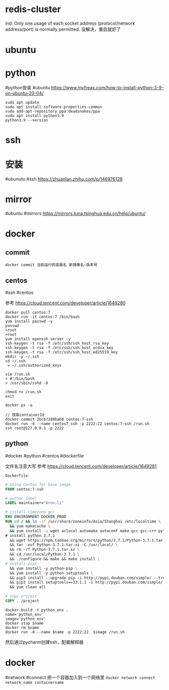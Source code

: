 # redis-cluster
ind: Only one usage of each socket address (protocol/network address/port) is normally permitted.
没解决，重启就好了



# ubuntu



# python
#python安装 #ubuntu
https://www.myfreax.com/how-to-install-python-3-9-on-ubuntu-20-04/

```shell
sudo apt update
sudo apt install software-properties-common
sudo add-apt-repository ppa:deadsnakes/ppa
sudo apt install python3.9
python3.9 --version

```


# ssh
# 安装
#ubunutu #ssh
https://zhuanlan.zhihu.com/p/146976128


# mirror
#ubuntu #mirrors
https://mirrors.tuna.tsinghua.edu.cn/help/ubuntu/


# docker
## commit
`docker commit 当前运行的容器名 新镜像名:版本号`



## centos
#ssh #centos

参考
https://cloud.tencent.com/developer/article/1649280

```shell
docker pull centos:7
docker run -it centos:7 /bin/bash
yum install passwd -y
passwd
>root
>root
yum install openssh-server -y
ssh-keygen -t rsa -f /etc/ssh/ssh_host_rsa_key
ssh-keygen -t rsa -f /etc/ssh/ssh_host_ecdsa_key
ssh-keygen -t rsa -f /etc/ssh/ssh_host_ed25519_key
mkdir -p ~/.ssh
cd ~/.ssh
 > ~/.ssh/authorized_keys

vim /run.sh
> #!/bin/bash
> /usr/sbin/sshd -D

chmod +x /run.sh
exit

docker ps -a

// 获取containerId
docker commit 2bcb7289ba60 centos:7-ssh
docker run -d --name centos7_ssh -p 2222:22 centos:7-ssh /run.sh
ssh root@127.0.0.1 -p 2222

```


## python
#docker #python #centos #dockerfile 

文件名注意大写
参考
https://cloud.tencent.com/developer/article/1649281

`Dockerfile`
```dockerfile
# Using Centos for base image
FROM centos:7-ssh

# author label
LABEL maintainer="Aron.li"

# install timezone gcc
ENV ENVIRONMENT DOCKER_PROD
RUN cd / && ln -sf /usr/share/zoneinfo/Asia/Shanghai /etc/localtime \
  && yum makecache \
  && yum install -y wget aclocal automake autoconf make gcc gcc-c++ python-devel mysql-devel bzip2 libffi-devel epel-release \
# install python 3.7.1
  && wget https://npm.taobao.org/mirrors/python/3.7.1/Python-3.7.1.tar.xz \
  && tar -xvf Python-3.7.1.tar.xz -C /usr/local/ \
  && rm -rf Python-3.7.1.tar.xz \
  && cd /usr/local/Python-3.7.1 \
  && ./configure && make && make install \
# install pip3
  && yum install -y python-pip \
  && yum install -y python-setuptools \
  && pip3 install --upgrade pip -i http://pypi.douban.com/simple/ --trusted-host pypi.douban.com \
  && pip3 install setuptools==33.1.1 -i http://pypi.douban.com/simple/ --trusted-host pypi.douban.com \
  && yum clean all

# copy project
COPY . /project
```


```shell
docker build -t python_env .
name='python_env'
image='python_env'
docker stop $name
docker rm $name
docker run -d --name $name -p 2222:22  $image /run.sh
```

然后通过pycharm创建ssh，配置解释器


# docker
#network #connect 
把一个容器加入到一个网络里
`docker network connect network_name containername`